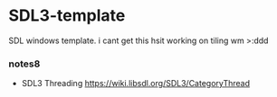 # SDL3-template
SDL windows template. 
i cant get this hsit working on tiling wm >:ddd




### notes8
- SDL3 Threading https://wiki.libsdl.org/SDL3/CategoryThread
